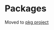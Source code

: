 # Packages

Moved to [pkg project](http://github.com/jrburke/pkg/blob/master/docs/design/packages.md)
